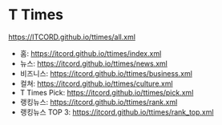 # T Times
https://ITCORD.github.io/ttimes/all.xml
- 홈: https://itcord.github.io/ttimes/index.xml
- 뉴스: https://itcord.github.io/ttimes/news.xml
- 비즈니스: https://itcord.github.io/ttimes/business.xml
- 컬쳐: https://itcord.github.io/ttimes/culture.xml
- T Times Pick: https://itcord.github.io/ttimes/pick.xml
- 랭킹뉴스: https://itcord.github.io/ttimes/rank.xml
- 랭킹뉴스 TOP 3: https://itcord.github.io/ttimes/rank_top.xml
